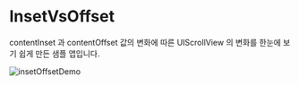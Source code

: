 # InsetVsOffset
contentInset 과 contentOffset 값의 변화에 따른 UIScrollView 의 변화를 한눈에 보기 쉽게 만든 샘플 앱입니다.

![insetOffsetDemo](https://user-images.githubusercontent.com/50410213/92321278-9d514900-f063-11ea-8fae-057b4c54d731.gif)